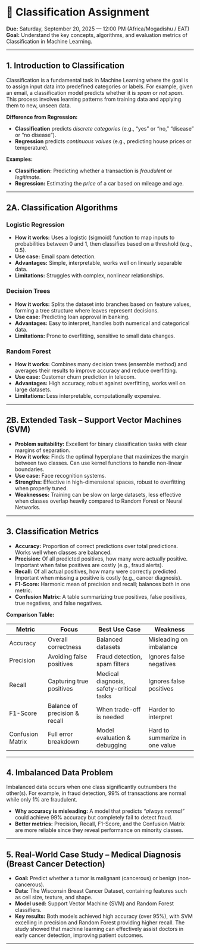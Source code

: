 # 📝 Classification Assignment  

**Due:** Saturday, September 20, 2025 — 12:00 PM (Africa/Mogadishu / EAT)  
**Goal:** Understand the key concepts, algorithms, and evaluation metrics of Classification in Machine Learning.  

---

## 1. Introduction to Classification  

Classification is a fundamental task in Machine Learning where the goal is to assign input data into predefined categories or labels. For example, given an email, a classification model predicts whether it is *spam* or *not spam*. This process involves learning patterns from training data and applying them to new, unseen data.  

**Difference from Regression:**  
- **Classification** predicts *discrete categories* (e.g., “yes” or “no,” “disease” or “no disease”).  
- **Regression** predicts *continuous values* (e.g., predicting house prices or temperature).  

**Examples:**  
- **Classification:** Predicting whether a transaction is *fraudulent* or *legitimate*.  
- **Regression:** Estimating the *price* of a car based on mileage and age.  

---

## 2A. Classification Algorithms  

### Logistic Regression  
- **How it works:** Uses a logistic (sigmoid) function to map inputs to probabilities between 0 and 1, then classifies based on a threshold (e.g., 0.5).  
- **Use case:** Email spam detection.  
- **Advantages:** Simple, interpretable, works well on linearly separable data.  
- **Limitations:** Struggles with complex, nonlinear relationships.  

### Decision Trees  
- **How it works:** Splits the dataset into branches based on feature values, forming a tree structure where leaves represent decisions.  
- **Use case:** Predicting loan approval in banking.  
- **Advantages:** Easy to interpret, handles both numerical and categorical data.  
- **Limitations:** Prone to overfitting, sensitive to small data changes.  

### Random Forest  
- **How it works:** Combines many decision trees (ensemble method) and averages their results to improve accuracy and reduce overfitting.  
- **Use case:** Customer churn prediction in telecom.  
- **Advantages:** High accuracy, robust against overfitting, works well on large datasets.  
- **Limitations:** Less interpretable, computationally expensive.  

---

## 2B. Extended Task – Support Vector Machines (SVM)  

- **Problem suitability:** Excellent for binary classification tasks with clear margins of separation.  
- **How it works:** Finds the optimal hyperplane that maximizes the margin between two classes. Can use kernel functions to handle non-linear boundaries.  
- **Use case:** Face recognition systems.  
- **Strengths:** Effective in high-dimensional spaces, robust to overfitting when properly tuned.  
- **Weaknesses:** Training can be slow on large datasets, less effective when classes overlap heavily compared to Random Forest or Neural Networks.  

---

## 3. Classification Metrics  

- **Accuracy:** Proportion of correct predictions over total predictions. Works well when classes are balanced.  
- **Precision:** Of all predicted positives, how many were actually positive. Important when false positives are costly (e.g., fraud alerts).  
- **Recall:** Of all actual positives, how many were correctly predicted. Important when missing a positive is costly (e.g., cancer diagnosis).  
- **F1-Score:** Harmonic mean of precision and recall; balances both in one metric.  
- **Confusion Matrix:** A table summarizing true positives, false positives, true negatives, and false negatives.  

**Comparison Table:**  

| Metric            | Focus                          | Best Use Case                           | Weakness                   |  
|-------------------|--------------------------------|------------------------------------------|----------------------------|  
| Accuracy          | Overall correctness            | Balanced datasets                        | Misleading on imbalance    |  
| Precision         | Avoiding false positives       | Fraud detection, spam filters            | Ignores false negatives    |  
| Recall            | Capturing true positives       | Medical diagnosis, safety-critical tasks | Ignores false positives    |  
| F1-Score          | Balance of precision & recall  | When trade-off is needed                 | Harder to interpret        |  
| Confusion Matrix  | Full error breakdown           | Model evaluation & debugging             | Hard to summarize in one value |  

---

## 4. Imbalanced Data Problem  

Imbalanced data occurs when one class significantly outnumbers the other(s). For example, in fraud detection, 99% of transactions are normal while only 1% are fraudulent.  

- **Why accuracy is misleading:** A model that predicts *“always normal”* could achieve 99% accuracy but completely fail to detect fraud.  
- **Better metrics:** Precision, Recall, F1-Score, and the Confusion Matrix are more reliable since they reveal performance on minority classes.  

---

## 5. Real-World Case Study – Medical Diagnosis (Breast Cancer Detection)  

- **Goal:** Predict whether a tumor is malignant (cancerous) or benign (non-cancerous).  
- **Data:** The Wisconsin Breast Cancer Dataset, containing features such as cell size, texture, and shape.  
- **Model used:** Support Vector Machine (SVM) and Random Forest classifiers.  
- **Key results:** Both models achieved high accuracy (over 95%), with SVM excelling in precision and Random Forest providing higher recall. The study showed that machine learning can effectively assist doctors in early cancer detection, improving patient outcomes.  

---


